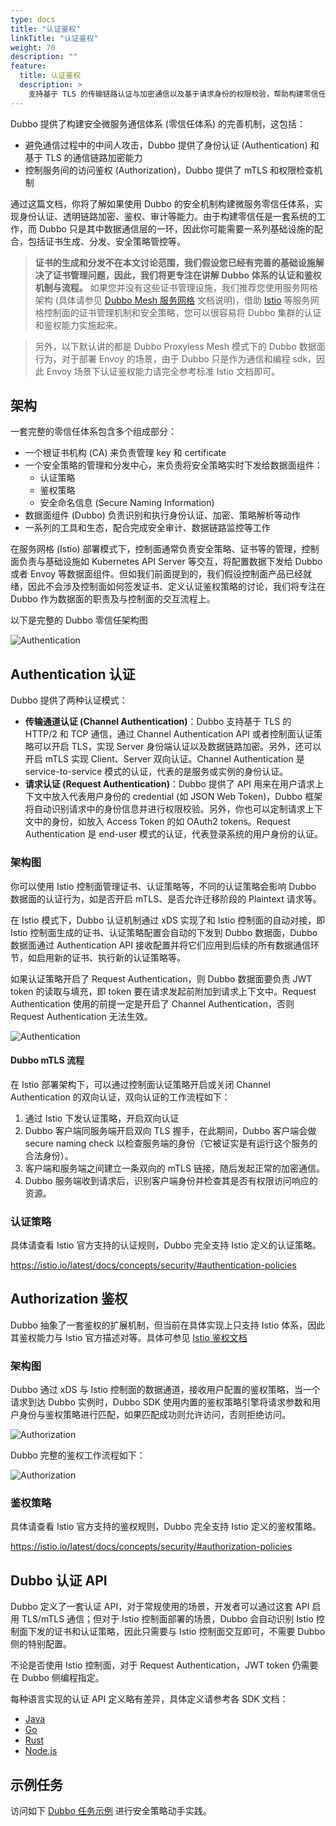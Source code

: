 ```yaml
---
type: docs
title: "认证鉴权"
linkTitle: "认证鉴权"
weight: 70
description: ""
feature:
  title: 认证鉴权
  description: >
    支持基于 TLS 的传输链路认证与加密通信以及基于请求身份的权限校验，帮助构建零信任分布式微服务体系。
---
```


Dubbo 提供了构建安全微服务通信体系 (零信任体系) 的完善机制，这包括：
* 避免通信过程中的中间人攻击，Dubbo 提供了身份认证 (Authentication) 和基于 TLS 的通信链路加密能力
* 控制服务间的访问鉴权 (Authorization)，Dubbo 提供了 mTLS 和权限检查机制

通过这篇文档，你将了解如果使用 Dubbo 的安全机制构建微服务零信任体系，实现身份认证、透明链路加密、鉴权、审计等能力。由于构建零信任是一套系统的工作，而 Dubbo 只是其中数据通信层的一环，因此你可能需要一系列基础设施的配合，包括证书生成、分发、安全策略管控等。

> **证书的生成和分发不在本文讨论范围，我们假设您已经有完善的基础设施解决了证书管理问题，因此，我们将更专注在讲解 Dubbo 体系的认证和鉴权机制与流程。** 如果您并没有这些证书管理设施，我们推荐您使用服务网格架构 (具体请参见 [Dubbo Mesh 服务网格](../service-mesh/) 文档说明)，借助 [Istio](https://istio.io/latest/docs/concepts/security/) 等服务网格控制面的证书管理机制和安全策略，您可以很容易将 Dubbo 集群的认证和鉴权能力实施起来。

> 另外，以下默认讲的都是 Dubbo Proxyless Mesh 模式下的 Dubbo 数据面行为，对于部署 Envoy 的场景，由于 Dubbo 只是作为通信和编程 sdk，因此 Envoy 场景下认证鉴权能力请完全参考标准 Istio 文档即可。

## 架构

一套完整的零信任体系包含多个组成部分：

* 一个根证书机构 (CA) 来负责管理 key 和 certificate
* 一个安全策略的管理和分发中心，来负责将安全策略实时下发给数据面组件：
    * 认证策略
    * 鉴权策略
    * 安全命名信息 (Secure Naming Information)
* 数据面组件 (Dubbo) 负责识别和执行身份认证、加密、策略解析等动作
* 一系列的工具和生态，配合完成安全审计、数据链路监控等工作

在服务网格 (Istio) 部署模式下，控制面通常负责安全策略、证书等的管理，控制面负责与基础设施如 Kubernetes API Server 等交互，将配置数据下发给 Dubbo 或者 Envoy 等数据面组件。但如我们前面提到的，我们假设控制面产品已经就绪，因此不会涉及控制面如何签发证书、定义认证鉴权策略的讨论，我们将专注在 Dubbo 作为数据面的职责及与控制面的交互流程上。

以下是完整的 Dubbo 零信任架构图

![Authentication](/imgs/v3/feature/security/arch.png)

## Authentication 认证

Dubbo 提供了两种认证模式：

* **传输通道认证 (Channel Authentication)**：Dubbo 支持基于 TLS 的 HTTP/2 和 TCP 通信，通过 Channel Authentication API 或者控制面认证策略可以开启 TLS，实现 Server 身份端认证以及数据链路加密。另外，还可以开启 mTLS 实现 Client、Server 双向认证。Channel Authentication 是 service-to-service 模式的认证，代表的是服务或实例的身份认证。
* **请求认证 (Request Authentication)**：Dubbo 提供了 API 用来在用户请求上下文中放入代表用户身份的 credential (如 JSON Web Token)，Dubbo 框架将自动识别请求中的身份信息并进行权限校验。另外，你也可以定制请求上下文中的身份，如放入 Access Token 的如 OAuth2 tokens。Request Authentication 是 end-user 模式的认证，代表登录系统的用户身份的认证。

### 架构图

你可以使用 Istio 控制面管理证书、认证策略等，不同的认证策略会影响 Dubbo 数据面的认证行为，如是否开启 mTLS、是否允许迁移阶段的 Plaintext 请求等。

在 Istio 模式下，Dubbo 认证机制通过 xDS 实现了和 Istio 控制面的自动对接，即 Istio 控制面生成的证书、认证策略配置会自动的下发到 Dubbo 数据面，Dubbo 数据面通过 Authentication API 接收配置并将它们应用到后续的所有数据通信环节，如启用新的证书、执行新的认证策略等。

如果认证策略开启了 Request Authentication，则 Dubbo 数据面要负责 JWT token 的读取与填充，即 token 要在请求发起前附加到请求上下文中。Request Authentication 使用的前提一定是开启了 Channel Authentication，否则 Request Authentication 无法生效。

![Authentication](/imgs/v3/feature/security/auth-1.png)

#### Dubbo mTLS 流程

在 Istio 部署架构下，可以通过控制面认证策略开启或关闭 Channel Authentication 的双向认证，双向认证的工作流程如下：

1. 通过 Istio 下发认证策略，开启双向认证
2. Dubbo 客户端同服务端开启双向 TLS 握手，在此期间，Dubbo 客户端会做 secure naming check 以检查服务端的身份（它被证实是有运行这个服务的合法身份）。
3. 客户端和服务端之间建立一条双向的 mTLS 链接，随后发起正常的加密通信。
4. Dubbo 服务端收到请求后，识别客户端身份并检查其是否有权限访问响应的资源。

### 认证策略
具体请查看 Istio 官方支持的认证规则，Dubbo 完全支持 Istio 定义的认证策略。

https://istio.io/latest/docs/concepts/security/#authentication-policies

## Authorization 鉴权

Dubbo 抽象了一套鉴权的扩展机制，但当前在具体实现上只支持 Istio 体系，因此其鉴权能力与 Istio 官方描述对等。具体可参见
[Istio 鉴权文档](https://istio.io/latest/docs/concepts/security/#authorization)

### 架构图

Dubbo 通过 xDS 与 Istio 控制面的数据通道，接收用户配置的鉴权策略，当一个请求到达 Dubbo 实例时，Dubbo SDK 使用内置的鉴权策略引擎将请求参数和用户身份与鉴权策略进行匹配，如果匹配成功则允许访问，否则拒绝访问。

![Authorization](/imgs/v3/feature/security/authz-1.png)

Dubbo 完整的鉴权工作流程如下：

![Authorization](/imgs/v3/feature/security/authz-2.png)

### 鉴权策略
具体请查看 Istio 官方支持的鉴权规则，Dubbo 完全支持 Istio 定义的鉴权策略。

https://istio.io/latest/docs/concepts/security/#authorization-policies


## Dubbo 认证 API
Dubbo 定义了一套认证 API，对于常规使用的场景，开发者可以通过这套 API 启用 TLS/mTLS 通信；但对于 Istio 控制面部署的场景，Dubbo 会自动识别 Istio 控制面下发的证书和认证策略，因此只需要与 Istio 控制面交互即可，不需要 Dubbo 侧的特别配置。

不论是否使用 Istio 控制面，对于 Request Authentication，JWT token 仍需要在 Dubbo 侧编程指定。

每种语言实现的认证 API 定义略有差异，具体定义请参考各 SDK 文档：
* [Java]()
* [Go]()
* [Rust]()
* [Node.js]()

## 示例任务

访问如下 [Dubbo 任务示例]() 进行安全策略动手实践。
